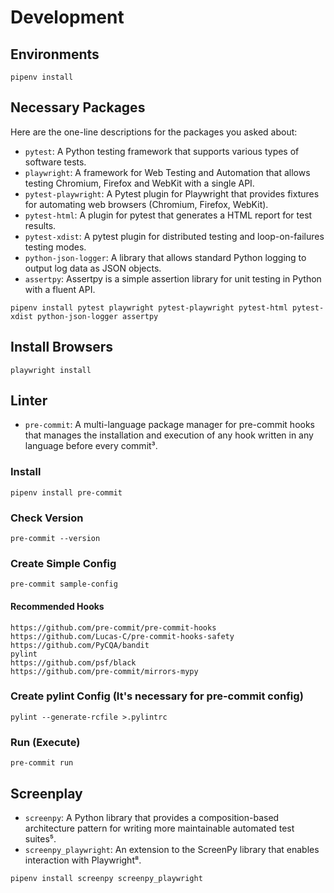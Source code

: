 # Development

## Environments

```shell
pipenv install
```

## Necessary Packages

Here are the one-line descriptions for the packages you asked about:

- `pytest`: A Python testing framework that supports various types of software tests.
- `playwright`: A framework for Web Testing and Automation that allows testing Chromium, Firefox and WebKit with a
  single API.
- `pytest-playwright`: A Pytest plugin for Playwright that provides fixtures for automating web browsers (Chromium,
  Firefox, WebKit).
- `pytest-html`: A plugin for pytest that generates a HTML report for test results.
- `pytest-xdist`: A pytest plugin for distributed testing and loop-on-failures testing modes.
- `python-json-logger`: A library that allows standard Python logging to output log data as JSON objects.
- `assertpy`: Assertpy is a simple assertion library for unit testing in Python with a fluent API.

```shell
pipenv install pytest playwright pytest-playwright pytest-html pytest-xdist python-json-logger assertpy
```

## Install Browsers

```shell
playwright install
```

## Linter

- `pre-commit`: A multi-language package manager for pre-commit hooks that manages the installation and execution of any
  hook written in any language before every commit³.

### Install

```shell
pipenv install pre-commit
```

### Check Version

```shell
pre-commit --version
```

### Create Simple Config

```shell
pre-commit sample-config
```

#### Recommended Hooks

```text
https://github.com/pre-commit/pre-commit-hooks
https://github.com/Lucas-C/pre-commit-hooks-safety
https://github.com/PyCQA/bandit
pylint
https://github.com/psf/black
https://github.com/pre-commit/mirrors-mypy
```

### Create pylint Config (It's necessary for pre-commit config)

```shell
pylint --generate-rcfile >.pylintrc
```

### Run (Execute)

```shell
pre-commit run
```

## Screenplay

- `screenpy`: A Python library that provides a composition-based architecture pattern for writing more maintainable
  automated test suites⁵.
- `screenpy_playwright`: An extension to the ScreenPy library that enables interaction with Playwright⁸.

```shell
pipenv install screenpy screenpy_playwright
```
